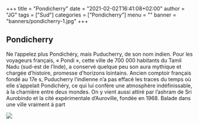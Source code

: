 +++
title = "Pondicherry"
date = "2021-02-02T16:41:08+02:00"
author = "JG"
tags = ["Sud"]
categories = ["Pondicherry"]
menu = ""
banner = "banners/pondicherry-1.jpg"
+++

 
## Pondicherry

Ne l’appelez plus Pondichéry, mais Puducherry, de son nom indien. Pour les voyageurs français, « Pondi », cette ville de 700 000 habitants du Tamil Nadu (sud-est de l’Inde), a conservé quelque peu son aura mythique et chargée d’histoire, promesse d’horizons lointains.
Ancien comptoir français fondé au 17e s, Puducherry l’indienne n’a pas effacé les traces du temps où elle s’appelait Pondichéry, ce qui lui confère une atmosphère indéfinissable, à la charnière entre deux mondes.
On y vient aussi attiré par l’ashram de Sri Aurobindo et la cité expérimentale d’Auroville, fondée en 1968. Balade dans une ville vraiment à part


![  ](/banners/pondicherry-2.jpg "")